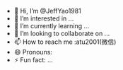 - 👋 Hi, I’m @JeffYao1981
- 👀 I’m interested in ...
- 🌱 I’m currently learning ...
- 💞️ I’m looking to collaborate on ...
- 📫 How to reach me :atu2001(微信)
- 😄 Pronouns: 
- ⚡ Fun fact: ...

<!---
JeffYao1981/JeffYao1981 is a ✨ special ✨ repository because its `README.md` (this file) appears on your GitHub profile.
You can click the Preview link to take a look at your changes.
--->
